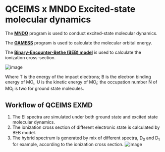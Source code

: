 # QCEIMS x MNDO Excited-state molecular dynamics

The **[MNDO](https://www.kofo.mpg.de/en/institute/history/1993-to-present/theoretical-chemistry)** program is used to conduct excited-state molecular dynamics.

The **[GAMESS](https://www.msg.chem.iastate.edu/gamess/)** program is used to calculate the molecular orbital energy.

The **[Binary-Encounter-Bethe (BEB) model](https://physics.nist.gov/PhysRefData/Ionization/intro.html)** is used to calculate the ionization cross-section.

![image](https://user-images.githubusercontent.com/30486093/147526011-6021876e-d079-4ddb-82fb-44bbe74d810b.png)

Where T is the energy of the impact electrons; B is the electron binding energy of MO<sub>i</sub>, U is the kinetic energy of MO<sub>i</sub>; the occupation number N of MO<sub>i</sub> is two for ground state molecules.

## Workflow of QCEIMS EXMD
1) The EI spectra are simulated under both ground state and excited state molecular dynamics.
2) The ionization cross section of different electronic state is calculated by BEB model.
3) The hybrid spectrum is generated by mix of different spectra, D<sub>0</sub> and D<sub>1</sub> for example, according to the ionization cross section.
![image](https://user-images.githubusercontent.com/30486093/147525775-8c71fe9d-691d-41e7-a1cf-63e72aa6fbf3.png)


